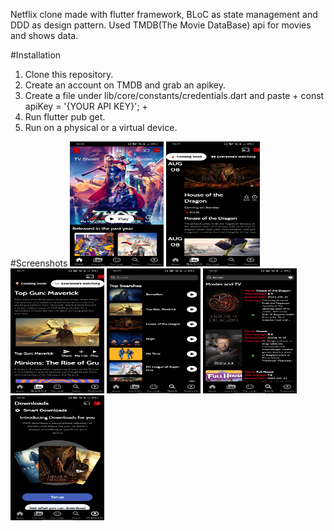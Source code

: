 Netflix clone made with flutter framework, BLoC as state management and DDD as design pattern. Used TMDB(The Movie DataBase) api for movies and shows data.


  #Installation
  
  1. Clone this repository. 
  2. Create an account on TMDB and grab an apikey.
  3. Create a file under lib/core/constants/credentials.dart and paste + const apiKey = '{YOUR API KEY}'; +
  4. Run flutter pub get.
  5. Run on a physical or a virtual device.


  #Screenshots
    <img src="https://github.com/zajiim/netflixClone/blob/main/screenshots/HomePage.jpg" width="150" height="200" />
    <img src="https://github.com/zajiim/netflixClone/blob/main/screenshots/ComingSoon.jpg" width="150" height="200" />
    <img src="https://github.com/zajiim/netflixClone/blob/main/screenshots/EveryonesWatching.jpg" width="150" height="200" />
    <img src="https://github.com/zajiim/netflixClone/blob/main/screenshots/Search.jpg" width="150" height="200" />
    <img src="https://github.com/zajiim/netflixClone/blob/main/screenshots/SearchResult.jpg" width="150" height="200" />
    <img src="https://github.com/zajiim/netflixClone/blob/main/screenshots/Downloads.jpg" width="150" height="200" />
  
